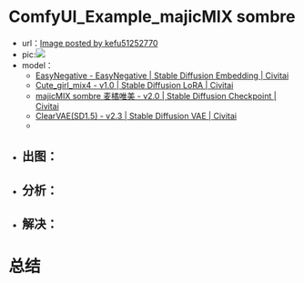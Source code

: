 # ComfyUI_Example_majicMIX sombre
- url：[Image posted by kefu51252770](https://civitai.com/images/12299078)
- pic:![](https://image.civitai.com/xG1nkqKTMzGDvpLrqFT7WA/1ada02a3-a6e1-4171-bf7f-68d8f45ebf73/width=512,quality=90/CFBB21F63328047B419F52C19A462F976D45F4DACD28E0C432F5477ECB705011.jpeg)
- model：
	- [EasyNegative - EasyNegative | Stable Diffusion Embedding | Civitai](https://civitai.com/models/7808/easynegative?modelVersionId=9208)
	- [Cute\_girl\_mix4 - v1.0 | Stable Diffusion LoRA | Civitai](https://civitai.com/models/14171/cutegirlmix4?modelVersionId=16677)
	- [majicMIX sombre 麦橘唯美 - v2.0 | Stable Diffusion Checkpoint | Civitai](https://civitai.com/models/62778/majicmix-sombre?modelVersionId=75209)
	- [ClearVAE(SD1.5) - v2.3 | Stable Diffusion VAE | Civitai](https://civitai.com/models/22354/clearvaesd15?modelVersionId=88156)
	- 
- 出图：
	- 
- 分析：
	- 
- 解决：
	- 
# 总结
